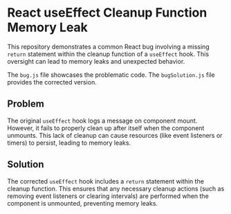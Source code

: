 # React useEffect Cleanup Function Memory Leak

This repository demonstrates a common React bug involving a missing `return` statement within the cleanup function of a `useEffect` hook.  This oversight can lead to memory leaks and unexpected behavior.

The `bug.js` file showcases the problematic code. The `bugSolution.js` file provides the corrected version.

## Problem

The original `useEffect` hook logs a message on component mount. However, it fails to properly clean up after itself when the component unmounts.  This lack of cleanup can cause resources (like event listeners or timers) to persist, leading to memory leaks.

## Solution

The corrected `useEffect` hook includes a `return` statement within the cleanup function. This ensures that any necessary cleanup actions (such as removing event listeners or clearing intervals) are performed when the component is unmounted, preventing memory leaks.
